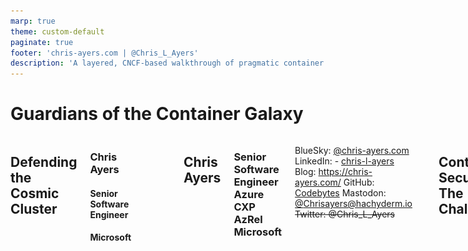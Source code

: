 ```yaml
---
marp: true
theme: custom-default
paginate: true
footer: 'chris-ayers.com | @Chris_L_Ayers'
description: 'A layered, CNCF-based walkthrough of pragmatic container security.'
---
```


<!-- _color: white -->

# <!-- fit --> Guardians of the Container Galaxy

<div class="columns">
<div>

## Defending the Cosmic Cluster

</div>
<div>

### Chris Ayers
#### Senior Software Engineer
#### Microsoft

</div>

![bg ](./img/team.png)

---

![bg left:40%](./img/portrait.png)

## Chris Ayers

### Senior Software Engineer<br>Azure CXP AzRel<br>Microsoft

<i class="fa-brands fa-bluesky"></i> BlueSky: [@chris-ayers.com](https://bsky.app/profile/chris-ayers.com)
<i class="fa-brands fa-linkedin"></i> LinkedIn: - [chris\-l\-ayers](https://linkedin.com/in/chris-l-ayers/)
<i class="fa fa-window-maximize"></i> Blog: [https://chris-ayers\.com/](https://chris-ayers.com/)
<i class="fa-brands fa-github"></i> GitHub: [Codebytes](https://github.com/codebytes)
<i class="fa-brands fa-mastodon"></i> Mastodon: [@Chrisayers@hachyderm.io](https://hachyderm.io/@Chrisayers)
~~<i class="fa-brands fa-twitter"></i> Twitter: @Chris_L_Ayers~~

---

## Container Security: The Challenge

**Modern Container Threats:**
- Supply Chain Attacks (SolarWinds, Codecov, 3CX)
- Runtime Exploits (Cryptojacking, Container Escape)
- Lateral Movement (Flat Networks)
- Visibility Gaps (Lack of Observability)

---

## Container Security: The Impact

**The Numbers:**
- 51% of images contain HIGH/CRITICAL CVEs
- 742% increase in supply chain attacks
- 200+ days dwell time without runtime detection

---

## The Container Attack Kill Chain

1. **Initial Compromise** → Poisoned base image
2. **Build Integration** → Survives CI/CD (no scanning)
3. **Registry Storage** → Unsigned artifact
4. **Deployment** → Privileged container
5. **Runtime Execution** → Crypto mining payload
6. **Network Discovery** → Flat network recon
7. **Lateral Movement** → Compromise database
8. **Persistence** → Backdoors & exfiltration

---

## Defense in Depth Strategy

**Build** → **Deploy** → **Run** → **Observe**

**Shift Left + Shield Right**

- **Shift Left:** Find & fix early (SBOM, scan, sign)
- **Shield Right:** Detect & contain (runtime, network)

**No single control is perfect → Layer them**

---

## The Guardians Framework

**6 Security Layers** mapped to Guardians characters:

- 🎯 **Star-Lord** → Policy & Governance
- ⚔️ **Gamora** → Supply Chain Integrity
- 🔧 **Rocket** → Image Hardening
- 💪 **Drax** → Runtime Detection
- 🌳 **Groot** → Network Segmentation
- 🔮 **Mantis** → Observability

**Why?** Memorable, team-based defense

---

## Security Foundation: Defense in Depth

**No single control is perfect**

Multiple independent layers catch what others miss:
- Build-time scanning misses zero-days → Runtime detection catches them
- Signed images prevent tampering → Policies enforce verification
- Network segmentation limits blast radius → Observability shows the attack

**Think:** Swiss cheese model - holes align rarely

---

## Defense in Depth: Example

**Log4Shell (CVE-2021-44228) Response:**

| Layer | Detection/Response |
|-------|-------------------|
| **Layer 1 - Scanning** | Found vulnerable Log4j versions in images |
| **Layer 2 - Runtime** | Detected exploitation attempts (JNDI lookups) |
| **Layer 3 - Network** | Blocked C2 communication attempts |
| **Layer 4 - Observability** | Correlated timeline, full incident reconstruction |

**One layer missed = others still protect**

---

## Security Foundation: Shift Left

**Shift Left = Find & Fix Early (Build-time)**

- Find vulnerabilities **before** deployment
- Cheaper to fix (minutes vs hours/days)
- Gate on critical findings
- Prevent known issues from reaching production

**Tools:** SBOM generation, vulnerability scanning, image signing

**Goal:** Catch 80% of issues before they deploy

---

## Security Foundation: Shield Right

**Shield Right = Detect & Contain (Runtime)**

- Detect what bypasses build controls
- Zero-days, insider threats, misconfigurations
- Continuous monitoring & response
- Assume breach, limit blast radius

**Tools:** Behavioral detection (Falco), network policies, observability

**Statistics:** 200+ days average dwell time without runtime detection

**Both Required:** Shift Left + Shield Right = Complete coverage

---

## Security Foundation: Zero Trust

**Traditional Perimeter Model:**
- Trust everything inside the firewall
- Network location = implicit identity
- Once breached, lateral movement is easy
- Perimeter defense only

**Problem:** Kubernetes has no perimeter!

---

## Zero Trust

**Zero Trust Model:**
- **Never trust, always verify**
- **Identity-based access** (not network location)
- **Assume breach** (segment everything)
- **Continuous verification** (every request)

---

## Zero Trust for Containers

**Applied to Containers:**
- Unsigned images → ❌ Blocked
- Root containers → ❌ Denied
- Flat networks → ❌ Segmented
- No policies → ❌ Default deny

**Standard:** NIST SP 800-207

---

## Security Foundation: Supply Chain Security

**The Problem:** Trust is a vulnerability

**You don't control:**
- Base images (Docker Hub, public registries)
- Transitive dependencies (your deps pull other deps)
- Build tools (npm, Maven, compilers)
- Registry infrastructure (can be compromised)

**Every layer is a potential attack vector**

---

## Supply Chain: Real Attacks

**Real-World Supply Chain Breaches:**

- **SolarWinds (2020):** Build system compromised → 18,000 customers infected
- **Codecov (2021):** Bash upload script modified → credentials stolen for months
- **3CX (2023):** Desktop app trojanized → widespread supply chain malware
- **Event-Stream NPM (2018):** Maintainer added Bitcoin wallet stealer

**Defense:** SLSA Framework (Levels 0-4)
- **Level 2+** = Signed provenance, hardened builds

---

## Security Foundation: Observability for Security

**The Gap:** Siloed tools, siloed teams

**Without Correlation:**
- **Ops team:** "API is slow" (looks at Grafana)
- **Security team:** "No alerts" (checks SIEM)
- **Reality:** Crypto miner running for days
- **Problem:** No one connects the dots

---

## Observability: The Solution

**With Correlation:**

**Timeline:**
- **9:00 AM:** API latency spike (APM traces)
- **9:02 AM:** High CPU usage (Prometheus metrics)
- **9:02 AM:** Suspicious process detected (Falco alert)

**Context:** Same pod, same trace ID, same namespace

**Result:** Detected in **minutes**, not days. Full forensic timeline.

**Goal:** Mean Time To Respond (MTTR) < 1 hour

---

## Why CNCF Projects?

✅ **No vendor lock-in** (portable, multi-cloud)
✅ **Community-driven** (thousands of contributors)
✅ **Production-proven** (Fortune 500 usage)
✅ **Composable** (designed to work together)
✅ **Transparent roadmap** (public planning)

**Maturity Levels:**
- **Graduated:** Falco, OPA, Cilium, Prometheus
- **Incubating:** Kyverno, OpenTelemetry, Sigstore
- **Sandbox:** Trivy, Tetragon

---

<!-- _class: lead -->
# Guardian #1
## 🎯 Star-Lord
### Policy Orchestration

![bg right](./img/policy.png)

---

## Star-Lord: Security Concept
### Admission Control

**Kubernetes Dynamic Admission Controllers** act as gatekeepers:

- Intercept API requests **before** objects are created
- Validate against security policies
- Mutate workloads to add security defaults
- Deny non-compliant deployments

**Think:** Airport security screening for container deployments

---

## Star-Lord: Policy as Code

**Why Policy as Code?**

- **Version controlled:** Track all policy changes in Git
- **Peer reviewed:** Security team approves policy updates
- **Same policies everywhere:** CI/CD and production cluster
- **Audit trail:** Who changed what and when

**CNCF Tools:**
- **Kyverno** (YAML-based, Kubernetes-native)
- **OPA/Gatekeeper** (Rego language, multi-platform)

---

## Star-Lord: Common Image Policy Patterns

**Image Security:**
- Require signed images (verify with Cosign)
- Block images from untrusted registries
- Deny :latest tag (enforce immutable tags)

---

## Star-Lord: Common Pod Policy Patterns

**Pod Security:**
- Require non-root user
- Disallow privileged containers
- Drop all Linux capabilities by default

---

## Star-Lord: Common Configure Policy Patterns


**Configuration:**
- Require resource limits
- Enforce specific labels (team, cost-center)

---

## Demo #1: Star-Lord
### Policy Enforcement with Kyverno

**What We'll Show:**

1. Deploy Kyverno admission controller
2. Apply policy: Require signed images + non-root
3. Try unsigned image → ❌ **Blocked**
4. Try root container → ❌ **Denied**
5. Deploy compliant workload → ✅ **Success**

---

<!-- _class: lead -->
# Guardian #2
## ⚔️ Gamora
### Supply Chain Integrity

![bg right](./img/supply-chain.png)

---

## Gamora: Supply Chain Threats

**Real-World Attacks:**

- **SolarWinds (2020):** Build system compromise → 18,000 customers infected
- **Codecov (2021):** Bash uploader modified → credentials stolen for months
- **3CX (2023):** Desktop app trojanized → supply chain malware
- **Event-Stream NPM (2018):** Maintainer added Bitcoin stealer

**Common Thread:** Trust without verification

---

## Gamora: Supply Chain Defense Layers

**SBOM (Software Bill of Materials):**
- Inventory of **all** components (direct + transitive dependencies)
- Standards: SPDX, CycloneDX
- **Value:** Know what's in your container

---

## Gamora: Vulnerability Defense Layers

**Vulnerability Scanning:**
- Match packages against CVE databases
- Severity scoring (CVSS)
- **Gate:** Fail builds on HIGH/CRITICAL

---

## Gamora: Vulnerability Defense Layers

**Cryptographic Signing:**
- Keyless with OIDC (no key management!)
- Sigstore: Cosign + Rekor + Fulcio
- **Verify:** Only signed images deploy

---

## Gamora: SLSA Framework

**Supply chain Levels for Software Artifacts**

- **Level 0:** No guarantees (status quo)
- **Level 1:** Build provenance exists
- **Level 2:** Signed provenance (tamper-proof)
- **Level 3:** Hardened build platform
- **Level 4:** Two-party review

**Goal:** Move from Level 0 → Level 2+ for production

**Standard:** OpenSSF (Open Source Security Foundation)

---

## Demo #2: Gamora
### Complete Supply Chain Pipeline

**What We'll Show:**

1. Generate SBOM with Syft → See all packages
2. Scan image with Trivy → Find CVEs
3. Sign with Cosign → Keyless OIDC signature
4. Verify signature → Cryptographic proof
5. Deploy with policy → Only signed allowed

**Key Takeaway:** Cryptographic trust from build to deploy

---

<!-- _class: lead -->
# Guardian #3
## 🔧 Rocket
### Image Hardening

![bg right](./img/image-hardening.png)

---

## Rocket: Attack Surface Equation

**Packages + Privileges = Exploit Opportunities**

**Traditional Base Image (ubuntu:22.04):**
- 100+ OS packages
- Bash shell
- Package manager (apt)
- Debugging tools (curl, wget, netcat)
- **Result:** Many CVEs, large attack surface

**Every package is a potential vulnerability**

---

## Rocket: Distroless Philosophy

**What is Distroless?**

- **Only runtime dependencies** (language runtime + your app)
- **No shell** (bash, sh) → Can't RCE via shell injection
- **No package manager** → Can't install malware
- **No OS utilities** → Minimal attack surface

---

## Rocket: Distroless Philosophy

**Numbers:**
- Ubuntu base: ~80MB, 100+ packages
- Distroless: ~2-20MB, <10 packages
- **Result:** 60-80% fewer CVEs

---

## Rocket: Multi-Stage Builds

**Separate Build and Runtime:**

```dockerfile
# Stage 1: Build (has compilers, tools)
FROM node:18 AS builder
WORKDIR /app
COPY package*.json ./
RUN npm ci --only=production

# Stage 2: Runtime (minimal)
FROM gcr.io/distroless/nodejs18-debian11
COPY --from=builder /app /app
USER nonroot:nonroot
CMD ["app/index.js"]
```

**Build tools never reach production**

---

## Demo #3: Rocket
### Image Hardening Before/After

**What We'll Show:**

1. Scan "before" (node:18) → Count CVEs
2. Scan "after" (distroless) → Count CVEs
3. Compare: **60-80% reduction**
4. Compare sizes: **50%+ smaller**
5. Show: No shell in distroless container

**Key Takeaway:** Minimal base = minimal risk

---

<!-- _class: lead -->
# Guardian #4
## 💪 Drax
### Runtime Detection

![bg right](./img/runtime-detection.png)

---

## Drax: Why Runtime Detection?

**Build-time scanning can't detect:**

- **Zero-day exploits** → No CVE exists yet
- **Fileless attacks** → Malware in memory only
- **Living-off-the-land** → Abuse curl, bash, legitimate tools
- **Insider threats** → Authorized malicious actions
- **Configuration drift** → Runtime container changes

**Statistics:** 200+ days average dwell time without runtime detection

**You need eyes on running containers**

---

## Drax: eBPF Technology

**Extended Berkeley Packet Filter**

**What is eBPF?**
- Kernel-level syscall monitoring
- Verified safe by kernel (can't crash system)
- JIT compiled (near-native performance <1% overhead)
- Event-driven (zero cost when idle)
- **Can't be bypassed** by userspace malware

**Used by:** Cilium, Falco, Tetragon, Pixie, Hubble

**Industry consensus:** eBPF is the future of observability

---

## Drax: Detection Patterns

**File System Tampering:**
- Writes to /etc, /bin, /usr/bin
- Credential theft (/root/.ssh)
- Config tampering

---

## Drax: Process Patterns

**Process Anomalies:**
- Shell spawning in non-interactive containers
- Unexpected binary execution (/tmp)
- Crypto miners (high CPU + network)

---

## Drax: Network Patterns

**Network Anomalies:**
- Unexpected egress (data exfiltration)
- C2 beacon connections
- Crypto mining pools

---

## Demo #4: Drax
### Runtime Detection with Falco

**What We'll Show:**

1. Deploy Falco with modern eBPF
2. Apply custom rule: Detect /etc writes
3. Monitor Falco logs real-time
4. Trigger: Pod writes /etc/shadow, /etc/passwd
5. Observe: Alerts with pod, file, user context

**Key Takeaway:** Detect malicious behavior instantly

---

<!-- _class: lead -->
# Guardian #5
## 🌳 Groot
### Zero-Trust Networking

![bg right](./img/zero-trust-networking.png)

---

## Groot: The Lateral Movement Problem

**Kubernetes Default: Flat Network**

- Any pod can reach any other pod
- No network boundaries between namespaces
- Attacker compromises frontend → pivots to database
- Single vulnerability = full cluster access

**Real Attack:** Capital One breach (2019)
- SSRF in web app → AWS metadata service
- Stolen credentials → S3 bucket access
- **Lesson:** Flat networks enable easy lateral movement

---

## Groot: Traditional Principles

**Traditional Perimeter Security:**
- Trust everything inside the firewall
- Network location = implicit trust
- Breach = game over

---

## Groot: Zero Trust Principles

**Zero Trust:**
- **Never trust, always verify**
- **Identity-based access** (pod labels, not IPs)
- **Deny by default** (explicit allow only)
- **Least privilege** (minimum necessary access)
- **Continuous verification**

**Standard:** NIST SP 800-207 (Zero Trust Architecture)

---

## Groot: Kubernetes NetworkPolicies

**How They Work:**

- **Label selectors:** Match pods by labels (app=frontend)
- **Ingress rules:** Who can connect TO this pod
- **Egress rules:** Where this pod can connect TO
- **Namespace boundaries:** Isolate tenants/environments

---

## Groot: Kubernetes NetworkPolicies

**CNI Plugin Required:**
- Calico, Cilium, Weave Net (Docker Desktop doesn't support!)
- Use kind cluster for demos

**Default:** Allow all → **Change to:** Deny all + explicit allow

---

## Demo #5: Groot
### Zero-Trust Network Policies

**What We'll Show:**

1. Deploy 3-tier app (flat network)
2. Test: All pods can reach each other
3. Apply default-deny → All blocked
4. Test: Tester can't reach API/DB ✅
5. Apply allow rules → Only approved paths
6. Test: Frontend→API→DB works, rest blocked ✅

**Key Takeaway:** Contain breaches, prevent lateral movement

---

<!-- _class: lead -->
# Guardian #6
## 🔮 Mantis
### Security Observability

![bg right](./img/observability.png)

---

## Mantis: The Observability Gap

**Siloed Teams, Siloed Tools:**

**Without Correlation:**
- **Ops team:** "API is slow" (looks at Grafana)
- **Security team:** "No alerts" (checks SIEM)
- **Reality:** Crypto miner running for days

---

## Mantis: Observability Correlation

**With Correlation:**
- **9:00 AM:** API latency spike (APM)
- **9:02 AM:** High CPU usage (Prometheus)
- **9:02 AM:** Suspicious process (Falco alert)
- **Context:** Same pod, same trace ID
- **Result:** Detected in minutes, not days

---

## Mantis: Correlated Signals

**Link Events Across Layers:**

- **Application traces:** Distributed request flow (OpenTelemetry)
- **Security events:** Falco alerts (behavioral anomalies)
- **Network denials:** NetworkPolicy blocks (lateral movement attempts)
- **Infrastructure metrics:** CPU spikes, memory pressure


---

## Mantis: The Observability Context

**Common Context:**
- Pod name, namespace
- Trace ID (links requests across services)
- Timestamp (timeline reconstruction)

**Goal:** Mean Time To Respond (MTTR) < 1 hour

---

## Mantis: OpenTelemetry for Security

**Why OTEL Matters:**

**Traces:** Show which services were accessed during incident

**Metrics:** Detect resource anomalies (CPU spike = crypto miner)

**Logs:** Capture security-relevant events with context

**Vendor-Neutral:** Single instrumentation → any backend
- Jaeger, Prometheus, Grafana
- Datadog, New Relic, Splunk
- **No lock-in**

---

## Demo #6: Mantis
### Observability Correlation

**What We'll Show:**

1. Deploy OTEL collector + instrumented app
2. Deploy Falcosidekick → Route alerts to OTEL
3. Generate traffic → See traces in logs
4. (Optional) Trigger Falco → Correlate trace ID
5. View timeline → App + security events

**Key Takeaway:** Link security to business impact

---

## Tool Landscape Comparison

| Layer | CNCF/OSS | AWS | Azure | GCP |
|-------|----------|-----|-------|-----|
| **Policy** | Kyverno, OPA | Pod Security | Azure Policy | Policy Controller |
| **Supply Chain** | Trivy, Cosign | ECR Scan, Signer | ACR Scan | Artifact Registry |
| **Runtime** | Falco | GuardDuty | Defender | Security Center |
| **Network** | Calico, Cilium | VPC CNI | Azure CNI | GKE Dataplane V2 |
| **Observability** | OTEL, Prometheus | CloudWatch | Azure Monitor | Cloud Monitoring |

---

## Why We Chose These Tools

| Guardian | Tool | CNCF Status | Why? |
|----------|------|-------------|------|
| Star-Lord | Kyverno | Incubating | YAML policies, K8s-native |
| Gamora | Trivy + Cosign | Sandbox + Incubating | All-in-one, keyless signing |
| Rocket | Distroless | OSS (Google) | Dramatic CVE reduction |
| Drax | Falco | Graduated | Production-proven, rich rules |
| Groot | Calico | CNCF | Standard policies, widely used |
| Mantis | OpenTelemetry | Incubating | Vendor-neutral, industry standard |

---

## Attack Scenario Walkthrough

**Scenario:** Cryptominer in compromised Node.js image

| Attack Step | Guardian Response | Outcome |
|-------------|-------------------|---------|
| Poisoned base image | Gamora (scan & sign) | ❌ Missed |
| Unsigned deployment | Star-Lord (policy gate) | ❌ Should block |
| Mining process spawn | Drax (Falco detection) | ✅ Alert |
| C2 network beacon | Groot (egress policy) | ✅ Blocked |
| Lateral movement | Groot (segmentation) | ✅ Contained |
| Timeline reconstruction | Mantis (observability) | ✅ Full context |

---

## Container Security Maturity Model

| Level | Characteristics | Priority |
|-------|----------------|----------|
| **Level 0: Ad-hoc** | Occasional scans, no policies | Add CI scanning |
| **Level 1: Basic** | Automated scanning, basic monitoring | Add signing + NetworkPolicies |
| **Level 2: Systematic** | Policy-driven, signed images, segmentation | Response automation + correlation |
| **Level 3: Optimized** | Attestations, automated response, correlated observability | MTTR optimization, false positive tuning |

---

## Recommended Starting Stack

**Minimum Viable Security (Weeks 1-4):**

1. **Supply Chain:** Trivy (scan) + Cosign (sign)
2. **Policy:** Kyverno (admission control)
3. **Runtime:** Falco (detection)
4. **Network:** Kubernetes NetworkPolicies

---

## Key Takeaways

1. **Defense in Depth** - No single tool is enough
2. **Shift Left + Shield Right** - Both are required
3. **CNCF-First** - Portable, community-driven, proven
4. **Start Small** - Pick 1-2 tools, prove value, expand
5. **Measure Progress** - CVEs blocked, MTTR, coverage %

**"We are layered"** - Security is a team sport

---

## Resources

**Repository:** github.com/codebytes/container-security
- All 6 demos with bash scripts
- Setup scripts for kind cluster
- Complete slide deck

**Slides:** chris-ayers.com/container-security

**CNCF Resources:**
- Cloud Native Security Whitepaper
- CNCF Security TAG (github.com/cncf/tag-security)

---

## Questions?

![bg right](./img/owl.png)

---

# Resources

<div class="columns">
<div>

**"We are layered - Security is a team sport!"**

## Links

- [https://kyverno.io](https://kyverno.io)
- [https://trivy.dev](https://trivy.dev)
- [https://sigstore.dev](https://sigstore.dev)
- [https://falco.org](https://falco.org)
- [https://www.projectcalico.org](https://www.projectcalico.org)
- [https://opentelemetry.io](https://opentelemetry.io)

</div>
<div>

## Follow Chris Ayers

<i class="fa-brands fa-bluesky"></i> BlueSky: [@chris-ayers.com](https://bsky.app/profile/chris-ayers.com)
<i class="fa-brands fa-linkedin"></i> LinkedIn: - [chris\-l\-ayers](https://linkedin.com/in/chris-l-ayers/)
<i class="fa fa-window-maximize"></i> Blog: [https://chris-ayers\.com/](https://chris-ayers.com/)
<i class="fa-brands fa-github"></i> GitHub: [Codebytes](https://github.com/codebytes)
<i class="fa-brands fa-mastodon"></i> Mastodon: [@Chrisayers@hachyderm.io](https://hachyderm.io/@Chrisayers)
~~<i class="fa-brands fa-twitter"></i> Twitter: @Chris_L_Ayers~~

</div>
</div>
